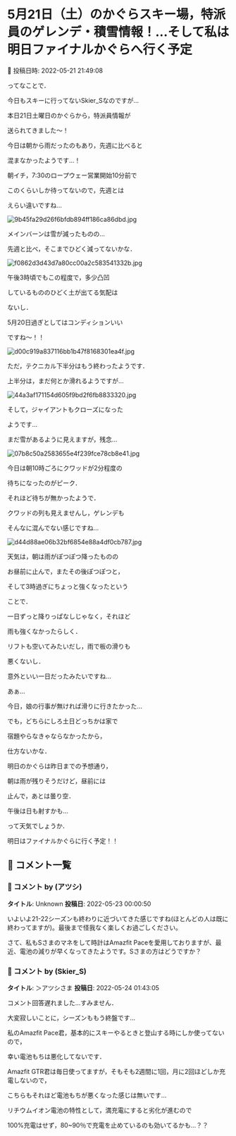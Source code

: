 # 5月21日（土）のかぐらスキー場，特派員のゲレンデ・積雪情報！…そして私は明日ファイナルかぐらへ行く予定

📅 投稿日時: 2022-05-21 21:49:08

ってなことで．


今日もスキーに行ってないSkier_Sなのですが…


本日21日土曜日のかぐらから，特派員情報が


送られてきました～！





今日は朝から雨だったのもあり，先週に比べると


混まなかったようです…！





朝イチ，7:30のロープウェー営業開始10分前で


このくらいしか待ってないので，先週とは


えらい違いですね…




![9b45fa29d26f6bfdb894ff186ca86dbd.jpg](images/9b45fa29d26f6bfdb894ff186ca86dbd.jpg)







メインバーンは雪が減ったものの…


先週と比べ，そこまでひどく減ってないかな．




![f0862d3d43d7a80cc00a2c583541332b.jpg](images/f0862d3d43d7a80cc00a2c583541332b.jpg)







午後3時頃でもこの程度で，多少凸凹


しているもののひどく土が出てる気配は


ないし．


5月20日過ぎとしてはコンディションいい


ですね～！！




![d00c919a837116bb1b47f8168301ea4f.jpg](images/d00c919a837116bb1b47f8168301ea4f.jpg)







ただ，テクニカル下半分はもう終わったようです．


上半分は，まだ何とか滑れるようですが…




![44a3af171154d605f9bd2f6fb8833320.jpg](images/44a3af171154d605f9bd2f6fb8833320.jpg)







そして，ジャイアントもクローズになった


ようです…


まだ雪があるように見えますが，残念…




![07b8c50a2583655e4f239fce78cb8e41.jpg](images/07b8c50a2583655e4f239fce78cb8e41.jpg)







今日は朝10時ごろにクワッドが2分程度の


待ちになったのがピーク．


それほど待ちが無かったようで．


クワッドの列も見えませんし，ゲレンデも


そんなに混んでない感じですね…




![d44d88ae06b32bf6854e88a4df0cb787.jpg](images/d44d88ae06b32bf6854e88a4df0cb787.jpg)







天気は，朝は雨がぽつぽつ降ったものの


お昼前に止んで，またその後ぽつぽつと，


そして3時過ぎにちょっと強くなったという


ことで．


一日ずっと降りっぱなしじゃなく，それほど


雨も強くなかったらしく．


リフトも空いてみたいだし，雨で板の滑りも


悪くないし．


意外といい一日だったみたいですね…





あぁ…


今日，娘の行事が無ければ滑りに行きたかった…


でも，どちらにしろ土日どっちかは家で


宿題やらなきゃならなかったから，


仕方ないかな．





明日のかぐらは昨日までの予想通り，


朝は雨が残りそうだけど，昼前には


止んで，あとは曇り空．


午後は日も射すかも…


って天気でしょうか．





明日はファイナルかぐらに行く予定！！

## 💬 コメント一覧

### 💬 コメント by (アツシ)
**タイトル**: Unknown
**投稿日**: 2022-05-23 00:00:50

いよいよ21-22シーズンも終わりに近づいてきた感じですね(ほとんどの人は既に終わってますが)。最後まで怪我なく楽しくお過ごしください。



さて、私もSさまのマネをして時計はAmazfit Paceを愛用しておりますが、最近、電池の減りが早くなってきたようです。Sさまの方はどうですか？

### 💬 コメント by (Skier_S)
**タイトル**: ＞アツシさま
**投稿日**: 2022-05-24 01:43:05

コメント回答遅れました…すみません．

大変寂しいことに，シーズンももう終盤です…



私のAmazfit Pace君，基本的にスキーやるときと登山する時にしか使ってないので，

幸い電池もちは悪化してないです．

Amazfit GTR君は毎日使ってますが，そもそも2週間に1回，月に2回ほどしか充電しないので，

こちらもそれほど電池もちが悪くなった感じは無いです…



リチウムイオン電池の特性として，満充電にすると劣化が進むので

100%充電はせず，80~90％で充電を止めているのも効いてるかも…？？


